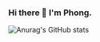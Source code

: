 ### Hi there 👋 I'm Phong. 
![Anurag's GitHub stats](https://github-readme-stats.vercel.app/api?username=qphong0612&show_icons=true&theme=tokyonight)
